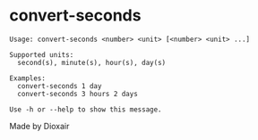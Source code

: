 # convert-seconds

```console
Usage: convert-seconds <number> <unit> [<number> <unit> ...]

Supported units:
  second(s), minute(s), hour(s), day(s)

Examples:
  convert-seconds 1 day
  convert-seconds 3 hours 2 days

Use -h or --help to show this message.
```

Made by Dioxair
